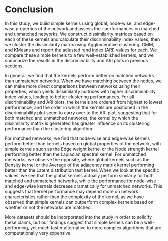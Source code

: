 # Conclusion

In this study, we build simple kernels using global, node-wise, and edge-wise properties of the network and assess their performances on matched and unmatched networks. We construct dissimilarity matrices based on each of these kernels and calculate their discriminability index values, then we cluster the dissimilarity matrix using Agglomerative clustering, GMM, and KMeans and report the adjusted rand index (ARI) values for each. We compare these simple kernels to a few well-established kernels, and we summarize the results in the discriminability and ARI plots in previous sections.

In general, we find that the kernels perform better on matched networks than unmatched networks. When we have matching between the nodes, we can make more direct comparisons between networks using their properties, which yields dissimilarity matrices with higher discriminability index values, leading to better clustering performances. For all discriminability and ARI plots, the kernels are ordered from highest to lowest performance, and the order in which the kernels are positioned in the discriminability plot seem to carry over to the ARI plot, suggesting that for both matched and unmatched networks, the kernel by which the dissimilarity matrix is generated has greater influence on its clustering performance than the clustering algorithm. 

For matched networks, we find that node-wise and edge-wise kernels perform better than kernels based on global properties of the network, with simple kernels such as the Edge weight kernel or the Node strength kernel performing better than the Laplacian spectral kernel. For unmatched metworks, we observe the opposite, where global kernels such as the Density kernel or the Average of the adjacency matrix kernel performing better than the Latent distribution test kernel. When we look at the specific values, we see that the global kernels actually perform similarly for both matched and unmatched networks, while the performance for node-wise and edge-wise kernels decrease dramatically for unmatched networks. This suggests that kernel performance may depend more on network characteristics rather than the complexity of the kernel, as we have observed that simple kernels can outperform complex kernels based on whether or not the networks are matched. 

More datasets should be incorporated into the study in order to solidify these claims, but our findings suggest that simple kernels can be a well-performing, yet much faster alternative to more complex algorithms that are computationally very expensive.